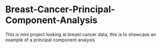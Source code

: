 # Breast-Cancer-Principal-Component-Analysis
This is mini project looking at breast cancer data, this is to showcase an example of a principal component analysis
